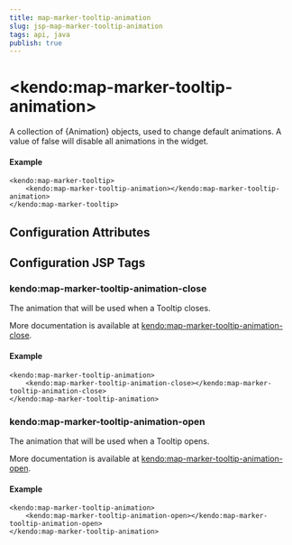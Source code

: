 ```yaml
---
title: map-marker-tooltip-animation
slug: jsp-map-marker-tooltip-animation
tags: api, java
publish: true
---
```


# \<kendo:map-marker-tooltip-animation\>

A collection of {Animation} objects, used to change default animations. A value of false
will disable all animations in the widget.

#### Example
    <kendo:map-marker-tooltip>
        <kendo:map-marker-tooltip-animation></kendo:map-marker-tooltip-animation>
    </kendo:map-marker-tooltip>

## Configuration Attributes


##  Configuration JSP Tags

### kendo:map-marker-tooltip-animation-close

The animation that will be used when a Tooltip closes.

More documentation is available at [kendo:map-marker-tooltip-animation-close](map/marker-tooltip-animation-close).

#### Example

    <kendo:map-marker-tooltip-animation>
        <kendo:map-marker-tooltip-animation-close></kendo:map-marker-tooltip-animation-close>
    </kendo:map-marker-tooltip-animation>

### kendo:map-marker-tooltip-animation-open

The animation that will be used when a Tooltip opens.

More documentation is available at [kendo:map-marker-tooltip-animation-open](map/marker-tooltip-animation-open).

#### Example

    <kendo:map-marker-tooltip-animation>
        <kendo:map-marker-tooltip-animation-open></kendo:map-marker-tooltip-animation-open>
    </kendo:map-marker-tooltip-animation>

